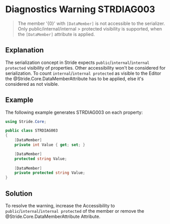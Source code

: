 # Diagnostics Warning STRDIAG003

> The member '{0}' with `[DataMember]` is not accessible to the serializer. Only public/internal/internal > protected visibility is supported, when the `[DataMember]` attribute is applied.

## Explanation

The serialization concept in Stride expects `public`/`internal`/`internal protected` visibility of properties. Other accessibility won't be considered for serialization.
To count `internal`/`internal protected` as visible to the Editor the @Stride.Core.DataMemberAttribute has to be applied, else it's considered as not visible.

## Example

The following example generates STRDIAG003 on each property:

```csharp
using Stride.Core;

public class STRDIAG003
{
    [DataMember]
    private int Value { get; set; }

    [DataMember]
    protected string Value;
    
    [DataMember]
    private protected string Value;
}
```

## Solution

To resolve the warning, increase the Accessibility to `public`/`internal`/`internal protected` of the member or remove the @Stride.Core.DataMemberAttribute Attribute.

